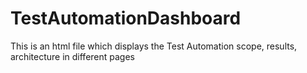 # TestAutomationDashboard
This is an html file which displays the Test Automation scope, results, architecture in different pages

